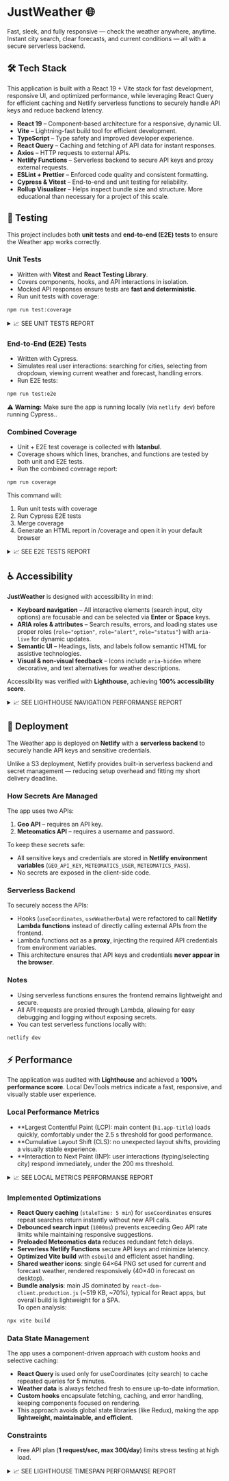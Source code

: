 # JustWeather 🌐

Fast, sleek, and fully responsive — check the weather anywhere, anytime.  
Instant city search, clear forecasts, and current conditions — all with a secure serverless backend.

## 🛠️ Tech Stack

This application is built with a React 19 + Vite stack for fast development, responsive UI, and optimized performance, while leveraging React Query for efficient caching and Netlify serverless functions to securely handle API keys and reduce backend latency.

- **React 19** – Component-based architecture for a responsive, dynamic UI.
- **Vite** – Lightning-fast build tool for efficient development.
- **TypeScript** – Type safety and improved developer experience.
- **React Query** – Caching and fetching of API data for instant responses.
- **Axios** – HTTP requests to external APIs.
- **Netlify Functions** – Serverless backend to secure API keys and proxy external requests.
- **ESLint + Prettier** – Enforced code quality and consistent formatting.
- **Cypress & Vitest** – End-to-end and unit testing for reliability.
- **Rollup Visualizer** – Helps inspect bundle size and structure. More educational than necessary for a project of this scale.

## 🧪 Testing

This project includes both **unit tests** and **end-to-end (E2E) tests** to ensure the Weather app works correctly.

### Unit Tests

- Written with **Vitest** and **React Testing Library**.
- Covers components, hooks, and API interactions in isolation.
- Mocked API responses ensure tests are **fast and deterministic**.
- Run unit tests with coverage:

```bash
npm run test:coverage
```

<details> <summary>📈 SEE UNIT TESTS REPORT</summary>

![Unit tests coverage report](screenshots/image.png)

</details>

### End-to-End (E2E) Tests

- Written with Cypress.
- Simulates real user interactions: searching for cities, selecting from dropdown, viewing current weather and forecast, handling errors.
- Run E2E tests:

```bash
npm run test:e2e
```

⚠️ **Warning:** Make sure the app is running locally (via `netlify de`v) before running Cypress..

### Combined Coverage

- Unit + E2E test coverage is collected with **Istanbul**.
- Coverage shows which lines, branches, and functions are tested by both unit and E2E tests.
- Run the combined coverage report:

```bash
npm run coverage
```

This command will:

1. Run unit tests with coverage
2. Run Cypress E2E tests
3. Merge coverage
4. Generate an HTML report in /coverage and open it in your default browser

<details> <summary>📈 SEE E2E TESTS REPORT</summary>

![Combined coverage report](screenshots/image-1.png)

</details>

## ♿ Accessibility

**JustWeather** is designed with accessibility in mind:

- **Keyboard navigation** – All interactive elements (search input, city options) are focusable and can be selected via **Enter** or **Space** keys.
- **ARIA roles & attributes** – Search results, errors, and loading states use proper roles (`role="option"`, `role="alert"`, `role="status"`) with `aria-live` for dynamic updates.
- **Semantic UI** – Headings, lists, and labels follow semantic HTML for assistive technologies.
- **Visual & non-visual feedback** – Icons include `aria-hidden` where decorative, and text alternatives for weather descriptions.

Accessibility was verified with **Lighthouse**, achieving **100% accessibility score**.

<details> <summary>📈 SEE LIGHTHOUSE NAVIGATION PERFORMANSE REPORT</summary>

**Desktop:**

![Lighthouse Navigation Report Desktop](screenshots/image-2.png)

**Mobile:**

![Lighthouse Navigation Report Mobile](screenshots/image-3.png)

</details>

## 🚀 Deployment

The Weather app is deployed on **Netlify** with a **serverless backend** to securely handle API keys and sensitive credentials.

Unlike a S3 deployment, Netlify provides built-in serverless backend and secret management — reducing setup overhead and fitting my short delivery deadline.

### How Secrets Are Managed

The app uses two APIs:

1. **Geo API** – requires an API key.
2. **Meteomatics API** – requires a username and password.

To keep these secrets safe:

- All sensitive keys and credentials are stored in **Netlify environment variables** (`GEO_API_KEY`, `METEOMATICS_USER`, `METEOMATICS_PASS`).
- No secrets are exposed in the client-side code.

### Serverless Backend

To securely access the APIs:

- Hooks (`useCoordinates`, `useWeatherData`) were refactored to call **Netlify Lambda functions** instead of directly calling external APIs from the frontend.
- Lambda functions act as a **proxy**, injecting the required API credentials from environment variables.
- This architecture ensures that API keys and credentials **never appear in the browser**.

### Notes

- Using serverless functions ensures the frontend remains lightweight and secure.
- All API requests are proxied through Lambda, allowing for easy debugging and logging without exposing secrets.
- You can test serverless functions locally with:

```bash
netlify dev
```

## ⚡ Performance

The application was audited with **Lighthouse** and achieved a **100% performance score**. Local DevTools metrics indicate a fast, responsive, and visually stable user experience.

### Local Performance Metrics

- \*\*Largest Contentful Paint (LCP): main content (`h1.app-title`) loads quickly, comfortably under the 2.5 s threshold for good performance.
- \*\*Cumulative Layout Shift (CLS): no unexpected layout shifts, providing a visually stable experience.
- \*\*Interaction to Next Paint (INP): user interactions (typing/selecting city) respond immediately, under the 200 ms threshold.

<details> <summary>📈 SEE LOCAL METRICS PERFORMANSE REPORT</summary>

![Performanse local metrics report](screenshots/image-8.png)

</details>

### Implemented Optimizations

- **React Query caching** (`staleTime: 5 min`) for `useCoordinates` ensures repeat searches return instantly without new API calls.
- **Debounced search input** (`1000ms`) prevents exceeding Geo API rate limits while maintaining responsive suggestions.
- **Preloaded Meteomatics data** reduces redundant fetch delays.
- **Serverless Netlify Functions** secure API keys and minimize latency.
- **Optimized Vite build** with `esbuild` and efficient asset handling.
- **Shared weather icons**: single 64×64 PNG set used for current and forecast weather, rendered responsively (40×40 in forecast on desktop).
- **Bundle analysis**: main JS dominated by `react-dom-client.production.js` (~519 KB, ~70%), typical for React apps, but overall build is lightweight for a SPA.  
  To open analysis:

```bash
npx vite build
```

### Data State Management

The app uses a component-driven approach with custom hooks and selective caching:

- **React Query** is used only for useCoordinates (city search) to cache repeated queries for 5 minutes.
- **Weather data** is always fetched fresh to ensure up-to-date information.
- **Custom hooks** encapsulate fetching, caching, and error handling, keeping components focused on rendering.
- This approach avoids global state libraries (like Redux), making the app **lightweight, maintainable, and efficient**.

### Constraints

- Free API plan (**1 request/sec, max 300/day**) limits stress testing at high load.

<details> <summary>📈 SEE LIGHTHOUSE TIMESPAN PERFORMANSE REPORT</summary>

![Lighthouse Timespan Report Desktop](screenshots/image-4.png)

![Lighthouse Timespan Report Mobile](screenshots/image-5.png)

![Lighthouse Snapshot Report Desktop](screenshots/image-6.png)

![Lighthouse Snapshot Report Mobile](screenshots/image-7.png)

</details>
